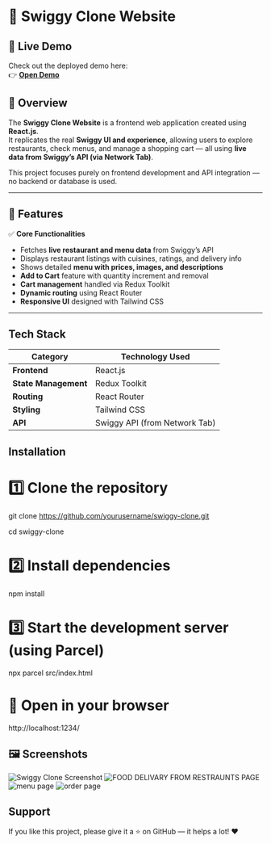 
# 🛵 Swiggy Clone Website  

## 🔗 Live Demo

Check out the deployed demo here:  
👉 [**Open Demo**](https://swiggy-clone-sable-delta.vercel.app)





## 🍔 Overview  
The **Swiggy Clone Website** is a frontend web application created using **React.js**.  
It replicates the real **Swiggy UI and experience**, allowing users to explore restaurants, check menus, and manage a shopping cart — all using **live data from Swiggy’s API (via Network Tab)**.  

This project focuses purely on frontend development and API integration — no backend or database is used.  

---






## 🚀 Features  
✅ **Core Functionalities**  
- Fetches **live restaurant and menu data** from Swiggy’s API  
- Displays restaurant listings with cuisines, ratings, and delivery info  
- Shows detailed **menu with prices, images, and descriptions**  
- **Add to Cart** feature with quantity increment and removal  
- **Cart management** handled via Redux Toolkit  
- **Dynamic routing** using React Router  
- **Responsive UI** designed with Tailwind CSS  

---
##  Tech Stack  

| Category | Technology Used |
|-----------|-----------------|
| **Frontend** | React.js |
| **State Management** | Redux Toolkit |
| **Routing** | React Router |
| **Styling** | Tailwind CSS |
| **API** | Swiggy API (from Network Tab) |

## Installation

# 1️⃣ Clone the repository
git clone https://github.com/yourusername/swiggy-clone.git

cd swiggy-clone

# 2️⃣ Install dependencies
npm install

# 3️⃣ Start the development server (using Parcel)
npx parcel src/index.html

# 🔗 Open in your browser
http://localhost:1234/

## 🖼️ Screenshots

![Swiggy Clone Screenshot](https://github.com/user-attachments/assets/4b1a7719-4a3c-481d-8ece-8a45a6e16bc7)
![FOOD DELIVARY FROM RESTRAUNTS PAGE](https://github.com/user-attachments/assets/2d9e9ceb-2513-4c7a-b6ba-9a9e55e80e1b)
![menu page ](https://github.com/user-attachments/assets/3a837dbb-2689-4d36-8a04-a263254e298a)
![order page](https://github.com/user-attachments/assets/05a24bde-4667-4d96-9528-6b81e2e2aaad)



## Support

If you like this project, please give it a ⭐ on GitHub — it helps a lot! ❤️


